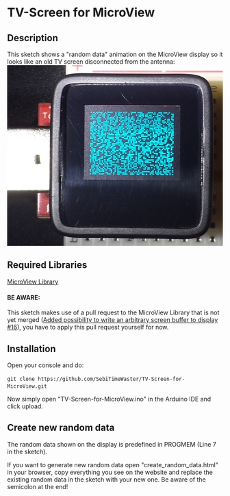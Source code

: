 # TV-Screen for MicroView

## Description
This sketch shows a "random data" animation on the MicroView display so it looks like an old TV screen disconnected from the antenna:
![TV-Screen for MicroView example](https://github.com/SebiTimeWaster/TV-Screen-for-MicroView/blob/master/snow_example.jpg)

## Required Libraries
[MicroView Library](https://github.com/geekammo/MicroView-Arduino-Library/)

#### BE AWARE:
This sketch makes use of a pull request to the MicroView Library that is not yet merged ([Added possibility to write an arbitrary screen buffer to display #16](https://github.com/geekammo/MicroView-Arduino-Library/pull/16)), you have to apply this pull request yourself for now.

## Installation
Open your console and do:

```git clone https://github.com/SebiTimeWaster/TV-Screen-for-MicroView.git```

Now simply open "TV-Screen-for-MicroView.ino" in the Arduino IDE and click upload.

## Create new random data
The random data shown on the display is predefined in PROGMEM (Line 7 in the sketch).

If you want to generate new random data open "create_random_data.html" in your browser, copy everything you see on the website and replace the existing random data in the sketch with your new one. Be aware of the semicolon at the end!
